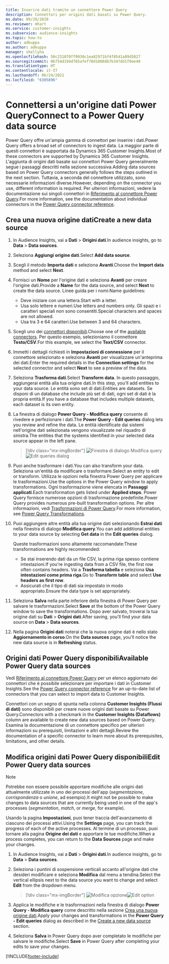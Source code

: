 ```yaml
---
title: Inserire dati tramite un connettore Power Query
description: Connettori per origini dati basati su Power Query.
ms.date: 09/29/2020
ms.reviewer: mhart
ms.service: customer-insights
ms.subservice: audience-insights
ms.topic: how-to
author: adkuppa
ms.author: adkuppa
manager: shellyha
ms.openlocfilehash: 50c231070ff9930c1ea82971bf4f8541a89d5027
ms.sourcegitcommit: 0b754d194d765afef70d1008db7b347dd1f0ee40
ms.translationtype: HT
ms.contentlocale: it-IT
ms.lasthandoff: 06/24/2021
ms.locfileid: "6305896"
---
```

# <a name="connect-to-a-power-query-data-source"></a><span data-ttu-id="327db-103">Connettersi a un'origine dati Power Query</span><span class="sxs-lookup"><span data-stu-id="327db-103">Connect to a Power Query data source</span></span>

<span data-ttu-id="327db-104">Power Query offre un'ampia gamma di connettori per inserire i dati.</span><span class="sxs-lookup"><span data-stu-id="327db-104">Power Query offers a broad set of connectors to ingest data.</span></span> <span data-ttu-id="327db-105">La maggior parte di questi connettori è supportata da Dynamics 365 Customer Insights.</span><span class="sxs-lookup"><span data-stu-id="327db-105">Most of these connectors are supported by Dynamics 365 Customer Insights.</span></span> <span data-ttu-id="327db-106">L'aggiunta di origini dati basate sui connettori Power Query generalmente segue i passaggi descritti nella sezione successiva.</span><span class="sxs-lookup"><span data-stu-id="327db-106">Adding data sources based on Power Query connectors generally follows the steps outlined in the next section.</span></span> <span data-ttu-id="327db-107">Tuttavia, a seconda del connettore utilizzato, sono necessarie informazioni diverse.</span><span class="sxs-lookup"><span data-stu-id="327db-107">However, depending on the connector you use, different information is required.</span></span> <span data-ttu-id="327db-108">Per ulteriori informazioni, vedere la documentazione sui singoli connettori in [Riferimento al connettore Power Query](/power-query/connectors/).</span><span class="sxs-lookup"><span data-stu-id="327db-108">For more information, see the documentation about individual connectors in the [Power Query connector reference](/power-query/connectors/).</span></span>

## <a name="create-a-new-data-source"></a><span data-ttu-id="327db-109">Crea una nuova origine dati</span><span class="sxs-lookup"><span data-stu-id="327db-109">Create a new data source</span></span>

1. <span data-ttu-id="327db-110">In Audience Insights, vai a **Dati** > **Origini dati**.</span><span class="sxs-lookup"><span data-stu-id="327db-110">In audience insights, go to **Data** > **Data sources**.</span></span>

1. <span data-ttu-id="327db-111">Seleziona **Aggiungi origine dati**.</span><span class="sxs-lookup"><span data-stu-id="327db-111">Select **Add data source**.</span></span>

1. <span data-ttu-id="327db-112">Scegli il metodo **Importa dati** e seleziona **Avanti**.</span><span class="sxs-lookup"><span data-stu-id="327db-112">Choose the **Import data** method and select **Next**.</span></span>

1. <span data-ttu-id="327db-113">Fornisci un **Nome** per l'origine dati e seleziona **Avanti** per creare l'origine dati.</span><span class="sxs-lookup"><span data-stu-id="327db-113">Provide a **Name** for the data source, and select **Next** to create the data source.</span></span> <span data-ttu-id="327db-114">Linee guida per i nomi:</span><span class="sxs-lookup"><span data-stu-id="327db-114">Name guidelines:</span></span> 
   - <span data-ttu-id="327db-115">Deve iniziare con una lettera.</span><span class="sxs-lookup"><span data-stu-id="327db-115">Start with a letter.</span></span>
   - <span data-ttu-id="327db-116">Usa solo lettere e numeri.</span><span class="sxs-lookup"><span data-stu-id="327db-116">Use letters and numbers only.</span></span> <span data-ttu-id="327db-117">Gli spazi e i caratteri speciali non sono consentiti.</span><span class="sxs-lookup"><span data-stu-id="327db-117">Special characters and spaces are not allowed.</span></span>
   - <span data-ttu-id="327db-118">Usa tra 3 e 64 caratteri.</span><span class="sxs-lookup"><span data-stu-id="327db-118">Use between 3 and 64 characters.</span></span>

1. <span data-ttu-id="327db-119">Scegli uno dei [connettori disponibili](#available-power-query-data-sources).</span><span class="sxs-lookup"><span data-stu-id="327db-119">Choose one of the [available connectors](#available-power-query-data-sources).</span></span> <span data-ttu-id="327db-120">Per questo esempio, selezioniamo il connettore **Testo/CSV**.</span><span class="sxs-lookup"><span data-stu-id="327db-120">For this example, we select the **Text/CSV** connector.</span></span>

1. <span data-ttu-id="327db-121">Immetti i dettagli richiesti in **Impostazioni di connessione** per il connettore selezionato e seleziona **Avanti** per visualizzare un'anteprima dei dati.</span><span class="sxs-lookup"><span data-stu-id="327db-121">Enter the required details in the **Connection settings** for the selected connector and select **Next** to see a preview of the data.</span></span>

1. <span data-ttu-id="327db-122">Seleziona **Trasforma dati**.</span><span class="sxs-lookup"><span data-stu-id="327db-122">Select **Transform data**.</span></span> <span data-ttu-id="327db-123">In questo passaggio, aggiungerai entità alla tua origine dati.</span><span class="sxs-lookup"><span data-stu-id="327db-123">In this step, you'll add entities to your data source.</span></span> <span data-ttu-id="327db-124">Le entità sono set di dati.</span><span class="sxs-lookup"><span data-stu-id="327db-124">Entities are datasets.</span></span> <span data-ttu-id="327db-125">Se disponi di un database che include più set di dati, ogni set di dati è la propria entità.</span><span class="sxs-lookup"><span data-stu-id="327db-125">If you have a database that includes multiple datasets, each dataset is its own entity.</span></span>

1. <span data-ttu-id="327db-126">La finestra di dialogo **Power Query - Modifica query** consente di rivedere e perfezionare i dati.</span><span class="sxs-lookup"><span data-stu-id="327db-126">The **Power Query - Edit queries** dialog lets you review and refine the data.</span></span> <span data-ttu-id="327db-127">Le entità identificate dai sistemi nell'origine dati selezionata vengono visualizzate nel riquadro di sinistra.</span><span class="sxs-lookup"><span data-stu-id="327db-127">The entities that the systems identified in your selected data source appear in the left pane.</span></span>

   > [!div class="mx-imgBorder"]
   > <span data-ttu-id="327db-128">![Finestra di dialogo Modifica query](media/data-manager-configure-edit-queries.png "Finestra di dialogo Modifica query")</span><span class="sxs-lookup"><span data-stu-id="327db-128">![Edit queries dialog](media/data-manager-configure-edit-queries.png "Edit queries dialog")</span></span>

1. <span data-ttu-id="327db-129">Puoi anche trasformare i dati.</span><span class="sxs-lookup"><span data-stu-id="327db-129">You can also transform your data.</span></span> <span data-ttu-id="327db-130">Seleziona un'entità da modificare o trasformare.</span><span class="sxs-lookup"><span data-stu-id="327db-130">Select an entity to edit or transform.</span></span> <span data-ttu-id="327db-131">Utilizza le opzioni nella finestra Power Query per applicare le trasformazioni.</span><span class="sxs-lookup"><span data-stu-id="327db-131">Use the options in the Power Query window to apply transformations.</span></span> <span data-ttu-id="327db-132">Ogni trasformazione viene elencata in **Passaggi applicati**.</span><span class="sxs-lookup"><span data-stu-id="327db-132">Each transformation gets listed under **Applied steps**.</span></span> <span data-ttu-id="327db-133">Power Query fornisce numerose opzioni di trasformazione predefinite.</span><span class="sxs-lookup"><span data-stu-id="327db-133">Power Query provides numerous pre-built transformation options.</span></span> <span data-ttu-id="327db-134">Per altre informazioni, vedi [Trasformazioni di Power Query](/power-query/power-query-what-is-power-query#transformations).</span><span class="sxs-lookup"><span data-stu-id="327db-134">For more information, see [Power Query Transformations](/power-query/power-query-what-is-power-query#transformations).</span></span>

1. <span data-ttu-id="327db-135">Puoi aggiungere altre entità alla tua origine dati selezionando **Estrai dati** nella finestra di dialogo **Modifica query**.</span><span class="sxs-lookup"><span data-stu-id="327db-135">You can add additional entities to your data source by selecting **Get data** in the **Edit queries** dialog.</span></span>

   <span data-ttu-id="327db-136">Queste trasformazioni sono altamente raccomandate:</span><span class="sxs-lookup"><span data-stu-id="327db-136">These transformations are highly recommended:</span></span>

   - <span data-ttu-id="327db-137">Se stai inserendo dati da un file CSV, la prima riga spesso contiene intestazioni.</span><span class="sxs-lookup"><span data-stu-id="327db-137">If you're ingesting data from a CSV file, the first row often contains headers.</span></span> <span data-ttu-id="327db-138">Vai a **Trasforma tabella** e seleziona **Usa intestazioni come prima riga**.</span><span class="sxs-lookup"><span data-stu-id="327db-138">Go to **Transform table** and select **Use headers as first row**.</span></span>
   - <span data-ttu-id="327db-139">Assicurati che il tipo di dati sia impostato in modo appropriato.</span><span class="sxs-lookup"><span data-stu-id="327db-139">Ensure the data type is set appropriately.</span></span>

1. <span data-ttu-id="327db-140">Seleziona **Salva** nella parte inferiore della finestra di Power Query per salvare le trasformazioni.</span><span class="sxs-lookup"><span data-stu-id="327db-140">Select **Save** at the bottom of the Power Query window to save the transformations.</span></span> <span data-ttu-id="327db-141">Dopo aver salvato, troverai la tua origine dati su **Dati** > **Origini dati**.</span><span class="sxs-lookup"><span data-stu-id="327db-141">After saving, you'll find your data source on **Data** > **Data sources**.</span></span>

1. <span data-ttu-id="327db-142">Nella pagina **Origini dati** noterai che la nuova origine dati è nello stato **Aggiornamento in corso**.</span><span class="sxs-lookup"><span data-stu-id="327db-142">On the **Data sources** page, you'll notice the new data source is in **Refreshing** status.</span></span>

## <a name="available-power-query-data-sources"></a><span data-ttu-id="327db-143">Origini dati Power Query disponibili</span><span class="sxs-lookup"><span data-stu-id="327db-143">Available Power Query data sources</span></span>

<span data-ttu-id="327db-144">Vedi [Riferimento al connettore Power Query](/power-query/connectors/) per un elenco aggiornato dei connettori che è possibile selezionare per importare i dati in Customer Insights.</span><span class="sxs-lookup"><span data-stu-id="327db-144">See the [Power Query connector reference](/power-query/connectors/) for an up-to-date list of connectors that you can select to import data to Customer Insights.</span></span> 

<span data-ttu-id="327db-145">Connettori con un segno di spunta nella colonna **Customer Insights (Flussi di dati)** sono disponibili per creare nuove origini dati basate su Power Query.</span><span class="sxs-lookup"><span data-stu-id="327db-145">Connectors with a checkmark in the **Customer Insights (Dataflows)** column are available to create new data sources based on Power Query.</span></span> <span data-ttu-id="327db-146">Esamina la documentazione di un connettore specifico per ulteriori informazioni su prerequisiti, limitazioni e altri dettagli.</span><span class="sxs-lookup"><span data-stu-id="327db-146">Review the documentation of a specific connector to learn more about its prerequisites, limitations, and other details.</span></span>

## <a name="edit-power-query-data-sources"></a><span data-ttu-id="327db-147">Modifica origini dati Power Query disponibili</span><span class="sxs-lookup"><span data-stu-id="327db-147">Edit Power Query data sources</span></span>

> [!NOTE]
> <span data-ttu-id="327db-148">Potrebbe non essere possibile apportare modifiche alle origini dati attualmente utilizzate in uno dei processi dell'app (*segmentazione*, *corrispondenza* o *unione*, ad esempio).</span><span class="sxs-lookup"><span data-stu-id="327db-148">It might not be possible to make changes to data sources that are currently being used in one of the app's processes (*segmentation*, *match*, or *merge*, for example).</span></span> 
>
> <span data-ttu-id="327db-149">Usando la pagina **Impostazioni**, puoi tener traccia dell'avanzamento di ciascuno dei processi attivi.</span><span class="sxs-lookup"><span data-stu-id="327db-149">Using the **Settings** page, you can track the progress of each of the active processes.</span></span> <span data-ttu-id="327db-150">Al termine di un processo, puoi tornare alla pagina **Origine dei dati** e apportare le tue modifiche.</span><span class="sxs-lookup"><span data-stu-id="327db-150">When a process completes, you can return to the **Data Sources** page and make your changes.</span></span>

1. <span data-ttu-id="327db-151">In Audience Insights, vai a **Dati** > **Origini dati**.</span><span class="sxs-lookup"><span data-stu-id="327db-151">In audience insights, go to **Data** > **Data sources**.</span></span>

2. <span data-ttu-id="327db-152">Seleziona i puntini di sospensione verticali accanto all'origine dati che desideri modificare e seleziona **Modifica** dal menu a tendina.</span><span class="sxs-lookup"><span data-stu-id="327db-152">Select the vertical ellipsis next to the data source you want to change and select **Edit** from the dropdown menu.</span></span>

   > [!div class="mx-imgBorder"]
   > <span data-ttu-id="327db-153">![Modifica opzione](media/edit-option-data-sources.png "Modifica opzione")</span><span class="sxs-lookup"><span data-stu-id="327db-153">![Edit option](media/edit-option-data-sources.png "Edit option")</span></span>

3. <span data-ttu-id="327db-154">Applica le modifiche e le trasformazioni nella finestra di dialogo **Power Query - Modifica query** come descritto nella sezione [Crea una nuova origine dati](#create-a-new-data-source).</span><span class="sxs-lookup"><span data-stu-id="327db-154">Apply your changes and transformations in the **Power Query - Edit queries** dialog as described in the [Create a new data source](#create-a-new-data-source) section.</span></span>

4. <span data-ttu-id="327db-155">Seleziona **Salva** in Power Query dopo aver completato le modifiche per salvare le modifiche.</span><span class="sxs-lookup"><span data-stu-id="327db-155">Select **Save** in Power Query after completing your edits to save your changes.</span></span>


[!INCLUDE[footer-include](../includes/footer-banner.md)]